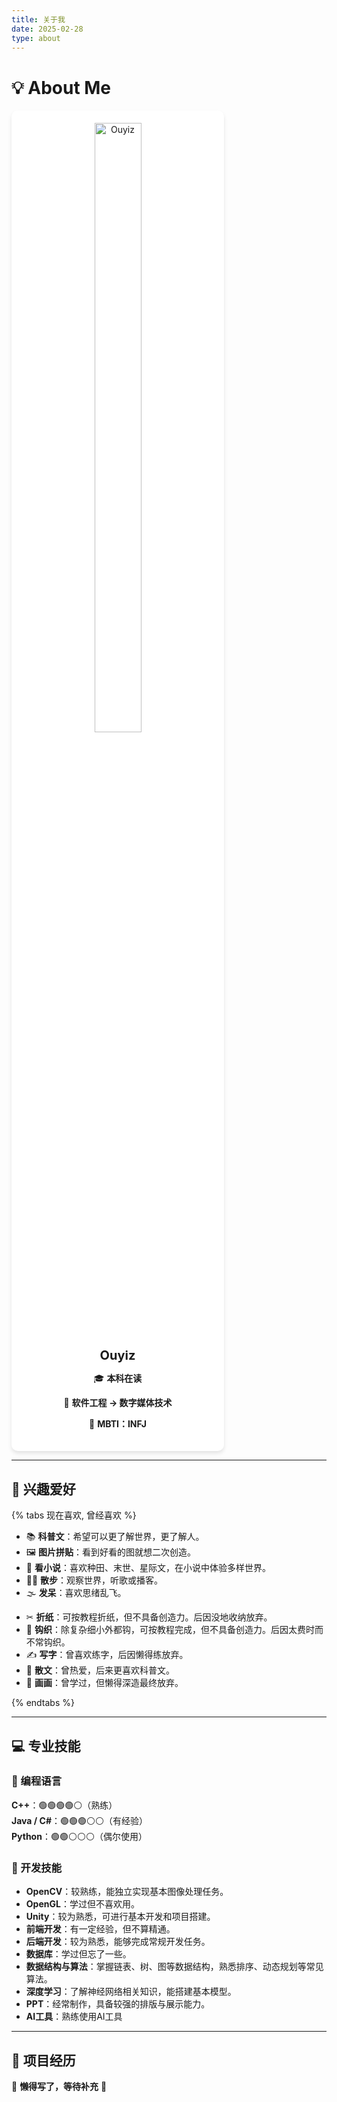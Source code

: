 ```yaml
---
title: 关于我
date: 2025-02-28
type: about
---
```


<style>
.profile-card {
  width: 300px;
  border-radius: 10px;
  box-shadow: 0 4px 6px rgba(0, 0, 0, 0.1);
  text-align: center;
  padding: 20px;
  background: #fff;
}
.profile-card img {
  width: 50%;
  border-radius: 10px;
}
.profile-card h3 {
  margin: 10px 0;
  font-size: 20px;
}

/* 进度条美化 */
.progress {
  height: 8px;
  border-radius: 5px;
  background: #ddd;
  overflow: hidden;
  margin: 5px 0;
}
.progress-bar {
  height: 100%;
  border-radius: 5px;
  background: linear-gradient(to right, #4CAF50, #81C784);
}
</style>

# 💡 About Me
<div class="profile-card">
  <img src="../img/avatar.jpg" alt="Ouyiz">
  <h3>Ouyiz</h3>
  <p>🎓 <strong>本科在读</strong></p> 
  <p>📌 <strong>软件工程 → 数字媒体技术</strong></p>
  <p>🌱 <strong>MBTI：INFJ</strong></p>
</div>


---

## 🎨 兴趣爱好  

{% tabs 现在喜欢, 曾经喜欢 %}
<!-- 第一个选项卡 -->
<!-- tab 现在喜欢 -->
- 📚 **科普文**：希望可以更了解世界，更了解人。  
- 🖼 **图片拼贴**：看到好看的图就想二次创造。  
- 📖 **看小说**：喜欢种田、末世、星际文，在小说中体验多样世界。  
- 🚶‍♀️ **散步**：观察世界，听歌或播客。  
- 🌫 **发呆**：喜欢思绪乱飞。  
<!-- endtab -->

<!-- 第二个选项卡 -->
<!-- tab 曾经喜欢 -->
- ✂ **折纸**：可按教程折纸，但不具备创造力。后因没地收纳放弃。  
- 🧶 **钩织**：除复杂细小外都钩，可按教程完成，但不具备创造力。后因太费时而不常钩织。  
- ✍ **写字**：曾喜欢练字，后因懒得练放弃。  
- 📖 **散文**：曾热爱，后来更喜欢科普文。  
- 🎨 **画画**：曾学过，但懒得深造最终放弃。  
<!-- endtab -->


{% endtabs %}

---

## 💻 专业技能  

### 📌 编程语言  
**C++**：🟢🟢🟢🟢⚪（熟练）  
**Java / C#**：🟢🟢🟢⚪⚪（有经验）  
**Python**：🟢🟢⚪⚪⚪（偶尔使用）  

### 🎯 开发技能  
- **OpenCV**：较熟练，能独立实现基本图像处理任务。  
- **OpenGL**：学过但不喜欢用。  
- **Unity**：较为熟悉，可进行基本开发和项目搭建。  
- **前端开发**：有一定经验，但不算精通。  
- **后端开发**：较为熟悉，能够完成常规开发任务。  
- **数据库**：学过但忘了一些。  
- **数据结构与算法**：掌握链表、树、图等数据结构，熟悉排序、动态规划等常见算法。  
- **深度学习**：了解神经网络相关知识，能搭建基本模型。  
- **PPT**：经常制作，具备较强的排版与展示能力。  
- **AI工具**：熟练使用AI工具

---

## 📂 项目经历  
🚧 **懒得写了，等待补充** 🚧  

